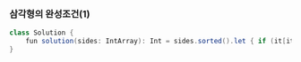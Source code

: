 ### 삼각형의 완성조건(1)
```java
class Solution {
    fun solution(sides: IntArray): Int = sides.sorted().let { if (it[it.lastIndex] < it[0] + it[1]) 1 else 2 }
}
```